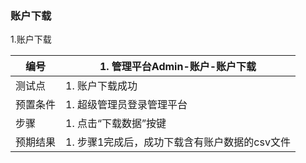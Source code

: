 ### 账户下载

1.账户下载

| 编号     | 1. 管理平台Admin-账户-账户下载                             |
| -------- | ------------------------------------------------------------ |
| 测试点   | 1. 账户下载成功                                            |
| 预置条件 | 1. 超级管理员登录管理平台                                          |
| 步骤     |1. 点击“下载数据”按键 |
| 预期结果 | 1. 步骤1完成后，成功下载含有账户数据的csv文件 |